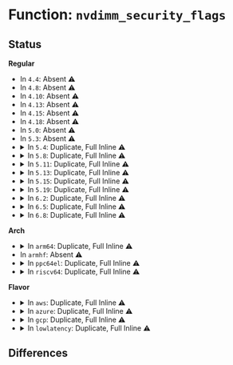 # Function: <code>nvdimm_security_flags</code>

## Status
<b>Regular</b>
<ul>
<li>
In <code>4.4</code>: Absent ⚠️
</li>
<li>
In <code>4.8</code>: Absent ⚠️
</li>
<li>
In <code>4.10</code>: Absent ⚠️
</li>
<li>
In <code>4.13</code>: Absent ⚠️
</li>
<li>
In <code>4.15</code>: Absent ⚠️
</li>
<li>
In <code>4.18</code>: Absent ⚠️
</li>
<li>
In <code>5.0</code>: Absent ⚠️
</li>
<li>
In <code>5.3</code>: Absent ⚠️
</li>
<li>
<details>
<summary>In <code>5.4</code>: Duplicate, Full Inline ⚠️</summary>

**Collision:** Static Duplication

**Inline:** Full

**Transformation:** False

**Instances:**

```
In drivers/nvdimm/dimm_devs.c (ffffffff81753cdb)
Location: drivers/nvdimm/nd-core.h:50
Inline: True
Inline callers:
  - drivers/nvdimm/dimm_devs.c:nvdimm_security_freeze
  - drivers/nvdimm/dimm_devs.c:__nvdimm_create
  - drivers/nvdimm/dimm_devs.c:__nvdimm_create
```
```
In drivers/nvdimm/security.c (ffffffff817626ad)
Location: drivers/nvdimm/nd-core.h:50
Inline: True
Inline callers:
  - drivers/nvdimm/security.c:nvdimm_security_store
  - drivers/nvdimm/security.c:nvdimm_security_store
  - drivers/nvdimm/security.c:nvdimm_security_store
  - drivers/nvdimm/security.c:nvdimm_security_store
  - drivers/nvdimm/security.c:__nvdimm_security_overwrite_query
  - drivers/nvdimm/security.c:__nvdimm_security_overwrite_query
  - drivers/nvdimm/security.c:nvdimm_security_unlock
  - drivers/nvdimm/security.c:nvdimm_security_unlock
```
</details>
</li>
<li>
<details>
<summary>In <code>5.8</code>: Duplicate, Full Inline ⚠️</summary>

**Collision:** Static Duplication

**Inline:** Full

**Transformation:** False

**Instances:**

```
In drivers/nvdimm/dimm_devs.c (ffffffff8181278b)
Location: drivers/nvdimm/nd-core.h:50
Inline: True
Inline callers:
  - drivers/nvdimm/dimm_devs.c:nvdimm_security_freeze
  - drivers/nvdimm/dimm_devs.c:__nvdimm_create
  - drivers/nvdimm/dimm_devs.c:__nvdimm_create
```
```
In drivers/nvdimm/security.c (ffffffff818223ac)
Location: drivers/nvdimm/nd-core.h:50
Inline: True
Inline callers:
  - drivers/nvdimm/security.c:__nvdimm_security_overwrite_query
  - drivers/nvdimm/security.c:__nvdimm_security_overwrite_query
  - drivers/nvdimm/security.c:security_erase
  - drivers/nvdimm/security.c:security_update
  - drivers/nvdimm/security.c:security_update
  - drivers/nvdimm/security.c:security_disable
  - drivers/nvdimm/security.c:__nvdimm_security_unlock
  - drivers/nvdimm/security.c:nvdimm_key_revalidate
```
</details>
</li>
<li>
<details>
<summary>In <code>5.11</code>: Duplicate, Full Inline ⚠️</summary>

**Collision:** Static Duplication

**Inline:** Full

**Transformation:** False

**Instances:**

```
In drivers/nvdimm/dimm_devs.c (ffffffff818219db)
Location: drivers/nvdimm/nd-core.h:51
Inline: True
Inline callers:
  - drivers/nvdimm/dimm_devs.c:nvdimm_security_freeze
  - drivers/nvdimm/dimm_devs.c:__nvdimm_create
  - drivers/nvdimm/dimm_devs.c:__nvdimm_create
```
```
In drivers/nvdimm/security.c (ffffffff818310bc)
Location: drivers/nvdimm/nd-core.h:51
Inline: True
Inline callers:
  - drivers/nvdimm/security.c:__nvdimm_security_overwrite_query
  - drivers/nvdimm/security.c:__nvdimm_security_overwrite_query
  - drivers/nvdimm/security.c:security_erase
  - drivers/nvdimm/security.c:security_update
  - drivers/nvdimm/security.c:security_update
  - drivers/nvdimm/security.c:security_disable
  - drivers/nvdimm/security.c:__nvdimm_security_unlock
  - drivers/nvdimm/security.c:nvdimm_key_revalidate
```
</details>
</li>
<li>
<details>
<summary>In <code>5.13</code>: Duplicate, Full Inline ⚠️</summary>

**Collision:** Static Duplication

**Inline:** Full

**Transformation:** False

**Instances:**

```
In drivers/nvdimm/dimm_devs.c (ffffffff81804cfb)
Location: drivers/nvdimm/nd-core.h:51
Inline: True
Inline callers:
  - drivers/nvdimm/dimm_devs.c:nvdimm_security_freeze
  - drivers/nvdimm/dimm_devs.c:__nvdimm_create
  - drivers/nvdimm/dimm_devs.c:__nvdimm_create
```
```
In drivers/nvdimm/security.c (ffffffff818145a1)
Location: drivers/nvdimm/nd-core.h:51
Inline: True
Inline callers:
  - drivers/nvdimm/security.c:nvdimm_security_store
  - drivers/nvdimm/security.c:__nvdimm_security_overwrite_query
  - drivers/nvdimm/security.c:__nvdimm_security_overwrite_query
  - drivers/nvdimm/security.c:security_erase
  - drivers/nvdimm/security.c:security_update
  - drivers/nvdimm/security.c:security_update
  - drivers/nvdimm/security.c:__nvdimm_security_unlock
  - drivers/nvdimm/security.c:__nvdimm_security_unlock
```
</details>
</li>
<li>
<details>
<summary>In <code>5.15</code>: Duplicate, Full Inline ⚠️</summary>

**Collision:** Static Duplication

**Inline:** Full

**Transformation:** False

**Instances:**

```
In drivers/nvdimm/dimm_devs.c (ffffffff8188f45b)
Location: drivers/nvdimm/nd-core.h:51
Inline: True
Inline callers:
  - drivers/nvdimm/dimm_devs.c:nvdimm_security_freeze
  - drivers/nvdimm/dimm_devs.c:__nvdimm_create
  - drivers/nvdimm/dimm_devs.c:__nvdimm_create
```
```
In drivers/nvdimm/security.c (ffffffff8189ecc5)
Location: drivers/nvdimm/nd-core.h:51
Inline: True
Inline callers:
  - drivers/nvdimm/security.c:nvdimm_security_store
  - drivers/nvdimm/security.c:__nvdimm_security_overwrite_query
  - drivers/nvdimm/security.c:__nvdimm_security_overwrite_query
  - drivers/nvdimm/security.c:security_erase
  - drivers/nvdimm/security.c:security_update
  - drivers/nvdimm/security.c:security_update
  - drivers/nvdimm/security.c:__nvdimm_security_unlock
  - drivers/nvdimm/security.c:__nvdimm_security_unlock
```
</details>
</li>
<li>
<details>
<summary>In <code>5.19</code>: Duplicate, Full Inline ⚠️</summary>

**Collision:** Static Duplication

**Inline:** Full

**Transformation:** False

**Instances:**

```
In drivers/nvdimm/dimm_devs.c (ffffffff819d89fb)
Location: drivers/nvdimm/nd-core.h:51
Inline: True
Inline callers:
  - drivers/nvdimm/dimm_devs.c:nvdimm_security_freeze
  - drivers/nvdimm/dimm_devs.c:__nvdimm_create
  - drivers/nvdimm/dimm_devs.c:__nvdimm_create
```
```
In drivers/nvdimm/security.c (ffffffff819e884f)
Location: drivers/nvdimm/nd-core.h:51
Inline: True
Inline callers:
  - drivers/nvdimm/security.c:nvdimm_security_store
  - drivers/nvdimm/security.c:__nvdimm_security_overwrite_query
  - drivers/nvdimm/security.c:__nvdimm_security_overwrite_query
  - drivers/nvdimm/security.c:security_erase
  - drivers/nvdimm/security.c:security_update
  - drivers/nvdimm/security.c:security_update
  - drivers/nvdimm/security.c:__nvdimm_security_unlock
  - drivers/nvdimm/security.c:__nvdimm_security_unlock
```
</details>
</li>
<li>
<details>
<summary>In <code>6.2</code>: Duplicate, Full Inline ⚠️</summary>

**Collision:** Static Duplication

**Inline:** Full

**Transformation:** False

**Instances:**

```
In drivers/nvdimm/dimm_devs.c (ffffffff81b5396b)
Location: drivers/nvdimm/nd-core.h:51
Inline: True
Inline callers:
  - drivers/nvdimm/dimm_devs.c:nvdimm_security_freeze
  - drivers/nvdimm/dimm_devs.c:__nvdimm_create
  - drivers/nvdimm/dimm_devs.c:__nvdimm_create
```
```
In drivers/nvdimm/security.c (ffffffff81b63e1c)
Location: drivers/nvdimm/nd-core.h:51
Inline: True
Inline callers:
  - drivers/nvdimm/security.c:__nvdimm_security_overwrite_query
  - drivers/nvdimm/security.c:__nvdimm_security_overwrite_query
  - drivers/nvdimm/security.c:security_erase
  - drivers/nvdimm/security.c:security_update
  - drivers/nvdimm/security.c:security_update
  - drivers/nvdimm/security.c:security_disable
  - drivers/nvdimm/security.c:security_disable
  - drivers/nvdimm/security.c:__nvdimm_security_unlock
  - drivers/nvdimm/security.c:__nvdimm_security_unlock
```
</details>
</li>
<li>
<details>
<summary>In <code>6.5</code>: Duplicate, Full Inline ⚠️</summary>

**Collision:** Static Duplication

**Inline:** Full

**Transformation:** False

**Instances:**

```
In drivers/nvdimm/dimm_devs.c (ffffffff81ba6e6b)
Location: drivers/nvdimm/nd-core.h:51
Inline: True
Inline callers:
  - drivers/nvdimm/dimm_devs.c:nvdimm_security_freeze
  - drivers/nvdimm/dimm_devs.c:__nvdimm_create
  - drivers/nvdimm/dimm_devs.c:__nvdimm_create
```
```
In drivers/nvdimm/security.c (ffffffff81bb741c)
Location: drivers/nvdimm/nd-core.h:51
Inline: True
Inline callers:
  - drivers/nvdimm/security.c:__nvdimm_security_overwrite_query
  - drivers/nvdimm/security.c:__nvdimm_security_overwrite_query
  - drivers/nvdimm/security.c:security_erase
  - drivers/nvdimm/security.c:security_update
  - drivers/nvdimm/security.c:security_update
  - drivers/nvdimm/security.c:security_disable
  - drivers/nvdimm/security.c:security_disable
  - drivers/nvdimm/security.c:__nvdimm_security_unlock
  - drivers/nvdimm/security.c:__nvdimm_security_unlock
```
</details>
</li>
<li>
<details>
<summary>In <code>6.8</code>: Duplicate, Full Inline ⚠️</summary>

**Collision:** Static Duplication

**Inline:** Full

**Transformation:** False

**Instances:**

```
In drivers/nvdimm/dimm_devs.c (ffffffff81bfb11b)
Location: drivers/nvdimm/nd-core.h:51
Inline: True
Inline callers:
  - drivers/nvdimm/dimm_devs.c:nvdimm_security_freeze
  - drivers/nvdimm/dimm_devs.c:__nvdimm_create
  - drivers/nvdimm/dimm_devs.c:__nvdimm_create
```
```
In drivers/nvdimm/security.c (ffffffff81c0ba6c)
Location: drivers/nvdimm/nd-core.h:51
Inline: True
Inline callers:
  - drivers/nvdimm/security.c:__nvdimm_security_overwrite_query
  - drivers/nvdimm/security.c:__nvdimm_security_overwrite_query
  - drivers/nvdimm/security.c:security_erase
  - drivers/nvdimm/security.c:security_update
  - drivers/nvdimm/security.c:security_update
  - drivers/nvdimm/security.c:security_disable
  - drivers/nvdimm/security.c:security_disable
  - drivers/nvdimm/security.c:__nvdimm_security_unlock
  - drivers/nvdimm/security.c:__nvdimm_security_unlock
```
</details>
</li>
</ul>
<b>Arch</b>
<ul>
<li>
<details>
<summary>In <code>arm64</code>: Duplicate, Full Inline ⚠️</summary>

**Collision:** Static Duplication

**Inline:** Full

**Transformation:** False

**Instances:**

```
In drivers/nvdimm/dimm_devs.c (ffff800010954704)
Location: drivers/nvdimm/nd-core.h:50
Inline: True
Inline callers:
  - drivers/nvdimm/dimm_devs.c:nvdimm_security_freeze
  - drivers/nvdimm/dimm_devs.c:__nvdimm_create
  - drivers/nvdimm/dimm_devs.c:__nvdimm_create
```
```
In drivers/nvdimm/security.c (ffff80001096252c)
Location: drivers/nvdimm/nd-core.h:50
Inline: True
Inline callers:
  - drivers/nvdimm/security.c:nvdimm_security_store
  - drivers/nvdimm/security.c:nvdimm_security_store
  - drivers/nvdimm/security.c:nvdimm_security_store
  - drivers/nvdimm/security.c:__nvdimm_security_overwrite_query
  - drivers/nvdimm/security.c:__nvdimm_security_overwrite_query
  - drivers/nvdimm/security.c:nvdimm_security_unlock
```
</details>
</li>
<li>
In <code>armhf</code>: Absent ⚠️
</li>
<li>
<details>
<summary>In <code>ppc64el</code>: Duplicate, Full Inline ⚠️</summary>

**Collision:** Static Duplication

**Inline:** Full

**Transformation:** False

**Instances:**

```
In drivers/nvdimm/dimm_devs.c (c000000000a01d14)
Location: drivers/nvdimm/nd-core.h:50
Inline: True
Inline callers:
  - drivers/nvdimm/dimm_devs.c:nvdimm_security_freeze
  - drivers/nvdimm/dimm_devs.c:__nvdimm_create
  - drivers/nvdimm/dimm_devs.c:__nvdimm_create
```
```
In drivers/nvdimm/security.c (c000000000a1875c)
Location: drivers/nvdimm/nd-core.h:50
Inline: True
Inline callers:
  - drivers/nvdimm/security.c:nvdimm_security_store
  - drivers/nvdimm/security.c:nvdimm_security_store
  - drivers/nvdimm/security.c:nvdimm_security_store
  - drivers/nvdimm/security.c:nvdimm_security_store
  - drivers/nvdimm/security.c:__nvdimm_security_overwrite_query
  - drivers/nvdimm/security.c:__nvdimm_security_overwrite_query
  - drivers/nvdimm/security.c:nvdimm_security_unlock
  - drivers/nvdimm/security.c:nvdimm_security_unlock
```
</details>
</li>
<li>
<details>
<summary>In <code>riscv64</code>: Duplicate, Full Inline ⚠️</summary>

**Collision:** Static Duplication

**Inline:** Full

**Transformation:** False

**Instances:**

```
In drivers/nvdimm/dimm_devs.c (ffffffe0005c3e90)
Location: drivers/nvdimm/nd-core.h:50
Inline: True
Inline callers:
  - drivers/nvdimm/dimm_devs.c:nvdimm_security_freeze
  - drivers/nvdimm/dimm_devs.c:__nvdimm_create
  - drivers/nvdimm/dimm_devs.c:__nvdimm_create
```
```
In drivers/nvdimm/security.c (ffffffe0005cfbac)
Location: drivers/nvdimm/nd-core.h:50
Inline: True
Inline callers:
  - drivers/nvdimm/security.c:nvdimm_security_store
  - drivers/nvdimm/security.c:nvdimm_security_store
  - drivers/nvdimm/security.c:nvdimm_security_store
  - drivers/nvdimm/security.c:__nvdimm_security_overwrite_query
  - drivers/nvdimm/security.c:__nvdimm_security_overwrite_query
  - drivers/nvdimm/security.c:nvdimm_security_unlock
```
</details>
</li>
</ul>
<b>Flavor</b>
<ul>
<li>
<details>
<summary>In <code>aws</code>: Duplicate, Full Inline ⚠️</summary>

**Collision:** Static Duplication

**Inline:** Full

**Transformation:** False

**Instances:**

```
In drivers/nvdimm/dimm_devs.c (ffffffff817083cb)
Location: drivers/nvdimm/nd-core.h:50
Inline: True
Inline callers:
  - drivers/nvdimm/dimm_devs.c:nvdimm_security_freeze
  - drivers/nvdimm/dimm_devs.c:__nvdimm_create
  - drivers/nvdimm/dimm_devs.c:__nvdimm_create
```
```
In drivers/nvdimm/security.c (ffffffff81716d9d)
Location: drivers/nvdimm/nd-core.h:50
Inline: True
Inline callers:
  - drivers/nvdimm/security.c:nvdimm_security_store
  - drivers/nvdimm/security.c:nvdimm_security_store
  - drivers/nvdimm/security.c:nvdimm_security_store
  - drivers/nvdimm/security.c:nvdimm_security_store
  - drivers/nvdimm/security.c:__nvdimm_security_overwrite_query
  - drivers/nvdimm/security.c:__nvdimm_security_overwrite_query
  - drivers/nvdimm/security.c:nvdimm_security_unlock
  - drivers/nvdimm/security.c:nvdimm_security_unlock
```
</details>
</li>
<li>
<details>
<summary>In <code>azure</code>: Duplicate, Full Inline ⚠️</summary>

**Collision:** Static Duplication

**Inline:** Full

**Transformation:** False

**Instances:**

```
In drivers/nvdimm/dimm_devs.c (ffffffff816dbe4b)
Location: drivers/nvdimm/nd-core.h:50
Inline: True
Inline callers:
  - drivers/nvdimm/dimm_devs.c:nvdimm_security_freeze
  - drivers/nvdimm/dimm_devs.c:__nvdimm_create
  - drivers/nvdimm/dimm_devs.c:__nvdimm_create
```
```
In drivers/nvdimm/security.c (ffffffff816ea81d)
Location: drivers/nvdimm/nd-core.h:50
Inline: True
Inline callers:
  - drivers/nvdimm/security.c:nvdimm_security_store
  - drivers/nvdimm/security.c:nvdimm_security_store
  - drivers/nvdimm/security.c:nvdimm_security_store
  - drivers/nvdimm/security.c:nvdimm_security_store
  - drivers/nvdimm/security.c:__nvdimm_security_overwrite_query
  - drivers/nvdimm/security.c:__nvdimm_security_overwrite_query
  - drivers/nvdimm/security.c:nvdimm_security_unlock
  - drivers/nvdimm/security.c:nvdimm_security_unlock
```
</details>
</li>
<li>
<details>
<summary>In <code>gcp</code>: Duplicate, Full Inline ⚠️</summary>

**Collision:** Static Duplication

**Inline:** Full

**Transformation:** False

**Instances:**

```
In drivers/nvdimm/dimm_devs.c (ffffffff8174719b)
Location: drivers/nvdimm/nd-core.h:50
Inline: True
Inline callers:
  - drivers/nvdimm/dimm_devs.c:nvdimm_security_freeze
  - drivers/nvdimm/dimm_devs.c:__nvdimm_create
  - drivers/nvdimm/dimm_devs.c:__nvdimm_create
```
```
In drivers/nvdimm/security.c (ffffffff81755b6d)
Location: drivers/nvdimm/nd-core.h:50
Inline: True
Inline callers:
  - drivers/nvdimm/security.c:nvdimm_security_store
  - drivers/nvdimm/security.c:nvdimm_security_store
  - drivers/nvdimm/security.c:nvdimm_security_store
  - drivers/nvdimm/security.c:nvdimm_security_store
  - drivers/nvdimm/security.c:__nvdimm_security_overwrite_query
  - drivers/nvdimm/security.c:__nvdimm_security_overwrite_query
  - drivers/nvdimm/security.c:nvdimm_security_unlock
  - drivers/nvdimm/security.c:nvdimm_security_unlock
```
</details>
</li>
<li>
<details>
<summary>In <code>lowlatency</code>: Duplicate, Full Inline ⚠️</summary>

**Collision:** Static Duplication

**Inline:** Full

**Transformation:** False

**Instances:**

```
In drivers/nvdimm/dimm_devs.c (ffffffff817625db)
Location: drivers/nvdimm/nd-core.h:50
Inline: True
Inline callers:
  - drivers/nvdimm/dimm_devs.c:nvdimm_security_freeze
  - drivers/nvdimm/dimm_devs.c:__nvdimm_create
  - drivers/nvdimm/dimm_devs.c:__nvdimm_create
```
```
In drivers/nvdimm/security.c (ffffffff81770fdd)
Location: drivers/nvdimm/nd-core.h:50
Inline: True
Inline callers:
  - drivers/nvdimm/security.c:nvdimm_security_store
  - drivers/nvdimm/security.c:nvdimm_security_store
  - drivers/nvdimm/security.c:nvdimm_security_store
  - drivers/nvdimm/security.c:nvdimm_security_store
  - drivers/nvdimm/security.c:__nvdimm_security_overwrite_query
  - drivers/nvdimm/security.c:__nvdimm_security_overwrite_query
  - drivers/nvdimm/security.c:nvdimm_security_unlock
  - drivers/nvdimm/security.c:nvdimm_security_unlock
```
</details>
</li>
</ul>

## Differences
